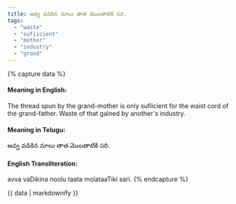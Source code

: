 ```yaml
---
title: అవ్వ వడికిన నూలు తాత మొలతాటికి సరి.
tags:
  - "waste"
  - "sufiicient"
  - "mother"
  - "industry"
  - "grand"
---
```


{% capture data %}
#### Meaning in English:
The thread spun by the grand-mother is only sufiicient for the waist cord of the grand-father.
Waste of that gained by another's industry.

#### Meaning in Telugu:
అవ్వ వడికిన నూలు తాత మొలతాటికి సరి.

#### English Transliteration:
avva vaDikina noolu taata molataaTiki sari.
{% endcapture %}

{{ data | markdownify }}

